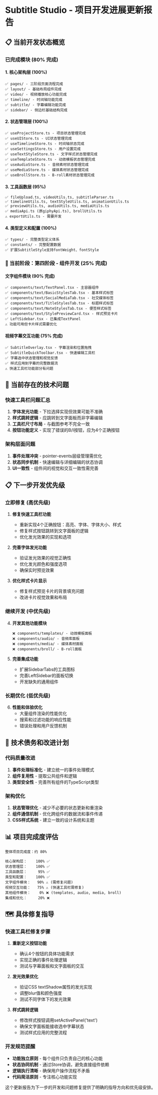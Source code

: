 # Subtitle Studio - 项目开发进展更新报告

## 📋 当前开发状态概览

### 已完成模块 (80% 完成)

#### 1. 核心架构层 (100%)
```
✅ pages/ - 三阶段页面流程完成
✅ layout/ - 基础布局组件完成
✅ video/ - 视频播放核心功能完成
✅ timeline/ - 时间轴功能完成
✅ subtitle/ - 字幕编辑功能完成
✅ sidebar/ - 侧边栏基础结构完成
```

#### 2. 状态管理层 (100%)
```
✅ useProjectStore.ts - 项目状态管理完成
✅ useUIStore.ts - UI状态管理完成
✅ useTimelineStore.ts - 时间轴状态完成
✅ useSettingsStore.ts - 用户设置完成
✅ useTextStyleStore.ts - 文字样式状态管理完成
✅ useTemplateStore.ts - 动效模板状态管理完成
✅ useAudioStore.ts - 音频素材状态管理完成
✅ useMediaStore.ts - 媒体素材状态管理完成
✅ useBrollStore.ts - B-roll素材状态管理完成
```

#### 3. 工具函数层 (95%)
```
✅ fileUpload.ts, videoUtils.ts, subtitleParser.ts
✅ timelineUtils.ts, textStyleUtils.ts, animationUtils.ts
✅ previewUtils.ts, audioUtils.ts, mediaUtils.ts
✅ mediaApi.ts (原giphyApi.ts), brollUtils.ts
⚠️ exportUtils.ts - 需要开发
```

#### 4. 类型定义和配置 (100%)
```
✅ types/ - 完整类型定义体系
✅ constants/ - 完整配置数据
✅ 扩展SubtitleStyle支持fontWeight、fontStyle
```

### 🔄 当前阶段：第四阶段 - 组件开发 (25% 完成)

#### 文字组件模块 (90% 完成)
```
✅ components/text/TextPanel.tsx - 主容器组件
✅ components/text/BasicStylesTab.tsx - 基本样式标签
✅ components/text/SocialMediaTab.tsx - 社交媒体标签
✅ components/text/TitleStylesTab.tsx - 标题样式标签
✅ components/text/NoteStylesTab.tsx - 便签样式标签
✅ components/text/StylePreviewCard.tsx - 样式预览卡片
✅ LeftSidebar.tsx - 已集成TextPanel
⚠️ 功能可用但卡片样式需要优化
```

#### 视频字幕交互功能 (75% 完成)
```
✅ SubtitleOverlay.tsx - 字幕渲染和位置拖拽
✅ SubtitleQuickToolbar.tsx - 快速编辑工具栏
✅ 字幕选中状态管理和视觉反馈
✅ 样式应用到字幕的完整数据流
⚠️ 快速工具栏功能部分有问题
```

## 🔧 当前存在的技术问题

### 快速工具栏问题汇总
1. **字体发光功能** - 下拉选择实现但效果可能不准确
2. **样式跳转逻辑** - 应跳转到文字面板而非字幕编辑
3. **工具栏尺寸布局** - 与截图参考不完全一致
4. **按钮功能定义** - 实现了错误的B/I按钮，应为4个正确按钮

### 架构层面问题
1. **事件处理冲突** - pointer-events层级管理需优化
2. **状态同步机制** - 快速编辑与详细编辑的状态协调
3. **UI一致性** - 组件间的视觉和交互一致性需完善

## 📋 下一步开发优先级

### 立即修复 (高优先级)
1. **修复快速工具栏功能**
   - 重新实现4个正确按钮：高亮、字体、字体大小、样式
   - 修复样式按钮跳转到文字面板的逻辑
   - 优化发光效果的实现和选项

2. **完善字体发光功能**
   - 验证发光效果的视觉正确性
   - 优化发光颜色和强度选项
   - 确保实时预览效果

3. **优化样式卡片显示**
   - 修复样式预览卡片的背景填充问题
   - 改进卡片视觉效果和布局

### 继续开发 (中优先级)
4. **开发其他功能模块**
   ```
   ❌ components/templates/ - 动效模板面板
   ❌ components/audio/ - 音频库面板  
   ❌ components/media/ - 媒体素材面板
   ❌ components/broll/ - B-roll面板
   ```

5. **完善集成功能**
   - 扩展SidebarTabs的工具图标
   - 完善LeftSidebar的面板切换
   - 开发缺失的通用组件

### 长期优化 (低优先级)
6. **性能和体验优化**
   - 大量组件渲染的性能优化
   - 搜索和过滤功能的响应性能
   - 错误处理和用户反馈机制

## 🎯 技术债务和改进计划

### 代码质量改进
1. **事件处理标准化** - 建立统一的事件处理模式
2. **组件复用性** - 提取公共组件和逻辑
3. **类型安全性** - 完善所有组件的TypeScript类型

### 架构优化
1. **状态管理优化** - 减少不必要的状态更新和重渲染
2. **组件通信机制** - 优化跨组件的数据流和事件传递
3. **CSS样式系统** - 建立一致的设计系统和主题

## 📊 项目完成度评估

```
整体项目完成度：约 80%

核心架构层：    100% ✅
状态管理层：    100% ✅  
工具函数层：     95% ✅
类型和配置：    100% ✅
文字组件模块：   90% ⚠️ (需修复问题)
视频交互功能：   75% ⚠️ (快速工具栏需修复)
其他组件模块：    0% ❌ (templates, audio, media, broll)
集成和优化：     20% ❌
```

## 🗺️ 具体修复指导

### 快速工具栏修复步骤
1. **重新定义按钮功能**
   - 确认4个按钮的具体功能需求
   - 实现正确的事件处理逻辑
   - 测试与字幕面板和文字面板的交互

2. **发光效果优化**
   - 验证CSS textShadow属性的发光实现
   - 调整blur值和颜色强度
   - 测试不同字体下的发光效果

3. **样式跳转逻辑**
   - 修改样式按钮调用setActivePanel('text')
   - 确保文字面板能接收选中字幕状态
   - 测试样式应用的完整流程

### 开发规范提醒
- **功能独立原则** - 每个组件只负责自己的核心功能
- **状态协同机制** - 通过Store协调，避免直接组件依赖
- **逻辑执行清晰** - 确保用户操作流程不矛盾
- **代码简洁原则** - 专注核心功能实现

这个更新报告为下一步的开发和问题修复提供了明确的指导方向和优先级安排。